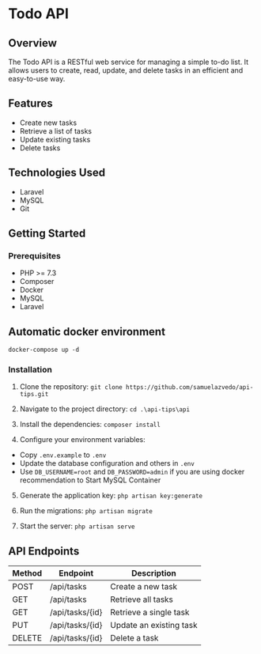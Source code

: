 # Todo API

## Overview
The Todo API is a RESTful web service for managing a simple to-do list. It allows users to create, read, update, and delete tasks in an efficient and easy-to-use way.

## Features
- Create new tasks
- Retrieve a list of tasks
- Update existing tasks
- Delete tasks

## Technologies Used
- Laravel
- MySQL
- Git

## Getting Started

### Prerequisites
- PHP >= 7.3
- Composer
- Docker
- MySQL
- Laravel

## Automatic docker environment
`docker-compose up -d`

### Installation
1. Clone the repository:
`git clone https://github.com/samuelazvedo/api-tips.git`

2. Navigate to the project directory:
`cd .\api-tips\api`

3. Install the dependencies:
`composer install`

4. Configure your environment variables:
- Copy `.env.example` to `.env`
- Update the database configuration and others in `.env`
- Use `DB_USERNAME=root` and `DB_PASSWORD=admin` if you are using docker recommendation to Start MySQL Container

5. Generate the application key:
`php artisan key:generate`

6. Run the migrations:
`php artisan migrate`

7. Start the server:
`php artisan serve`


## API Endpoints

| Method | Endpoint          | Description             |
| ------ | ----------------- | ----------------------- |
| POST   | /api/tasks        | Create a new task       |
| GET    | /api/tasks        | Retrieve all tasks      |
| GET    | /api/tasks/{id}   | Retrieve a single task  |
| PUT    | /api/tasks/{id}   | Update an existing task |
| DELETE | /api/tasks/{id}   | Delete a task           |
